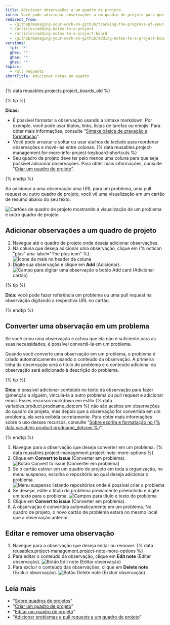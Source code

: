 ```yaml
---
title: Adicionar observações a um quadro de projeto
intro: Você pode adicionar observações a um quadro de projeto para que sirvam como lembretes de tarefas ou para adicionar informações relacionadas ao quadro de projeto.
redirect_from:
  - /github/managing-your-work-on-github/tracking-the-progress-of-your-work-with-project-boards/adding-notes-to-a-project-board
  - /articles/adding-notes-to-a-project
  - /articles/adding-notes-to-a-project-board
  - /github/managing-your-work-on-github/adding-notes-to-a-project-board
versions:
  fpt: '*'
  ghes: '*'
  ghae: '*'
  ghec: '*'
topics:
  - Pull requests
shortTitle: Adicionar notas ao quadro
---
```


{% data reusables.projects.project_boards_old %}

{% tip %}

**Dicas:**
- É possível formatar a observação usando a sintaxe markdown. Por exemplo, você pode usar títulos, links, listas de tarefas ou emojis. Para obter mais informações, consulte "[Sintaxe básica de gravação e formatação](/articles/basic-writing-and-formatting-syntax)".
- Você pode arrastar e soltar ou usar atalhos de teclado para reordenar observações e movê-las entre colunas. {% data reusables.project-management.for-more-info-project-keyboard-shortcuts %}
- Seu quadro de projeto deve ter pelo menos uma coluna para que seja possível adicionar observações. Para obter mais informações, consulte "[Criar um quadro de projeto](/articles/creating-a-project-board)".

{% endtip %}

Ao adicionar a uma observação uma URL para um problema, uma pull request ou outro quadro de projeto, você vê uma visualização em um cartão de resumo abaixo do seu texto.

![Cartões de quadro de projeto mostrando a visualização de um problema e outro quadro de projeto](/assets/images/help/projects/note-with-summary-card.png)

## Adicionar observações a um quadro de projeto

1. Navegue até o quadro de projeto onde deseja adicionar observações.
2. Na coluna que deseja adicionar uma observação, clique em {% octicon "plus" aria-label="The plus icon" %}. ![Ícone de mais no header da coluna](/assets/images/help/projects/add-note-button.png)
3. Digite sua observação e clique em **Add** (Adicionar). ![Campo para digitar uma observação e botão Add card (Adicionar cartão)](/assets/images/help/projects/create-and-add-note-button.png)

  {% tip %}

  **Dica:** você pode fazer referência um problema ou uma pull request na observação digitando a respectiva URL no cartão.

  {% endtip %}

## Converter uma observação em um problema

Se você criou uma observação e achou que ela não é suficiente para as suas necessidades, é possível convertê-la em um problema.

Quando você converte uma observação em um problema, o problema é criado automaticamente usando o conteúdo da observação. A primeira linha da observação será o título do problema e o conteúdo adicional da observação será adicionado à descrição do problema.

{% tip %}

**Dica:** é possível adicionar conteúdo no texto da observação para fazer @menção a alguém, vinculá-la a outro problema ou pull request e adicionar emoji. Esses recursos markdown em estilo {% data variables.product.prodname_dotcom %} não são aceitos em observações do quadro de projeto, mas depois que a observação for convertida em um problema, ela será exibida corretamente. Para obter mais informações sobre o uso desses recursos, consulte "[Sobre escrita e formatação no {% data variables.product.prodname_dotcom %}](/articles/about-writing-and-formatting-on-github)".

{% endtip %}

1. Navegue para a observação que deseja converter em um problema.
{% data reusables.project-management.project-note-more-options %}
3. Clique em **Convert to issue** (Converter em problema). ![Botão Convert to issue (Converter em problema)](/assets/images/help/projects/convert-to-issue.png)
4. Se o cartão estiver em um quadro de projeto em toda a organização, no menu suspenso, escolha o repositório ao qual deseja adicionar o problema. ![Menu suspenso listando repositórios onde é possível criar o problema](/assets/images/help/projects/convert-note-choose-repository.png)
5. Se desejar, edite o título do problema previamente preenchido e digite um texto para o problema. ![Campos para título e texto do problema](/assets/images/help/projects/convert-note-issue-title-body.png)
6. Clique em **Convert to issue** (Converter em problema).
7. A observação é convertida automaticamente em um problema. No quadro de projeto, o novo cartão de problema estará no mesmo local que a observação anterior.

## Editar e remover uma observação

1. Navegue para a observação que deseja editar ou remover.
{% data reusables.project-management.project-note-more-options %}
3. Para editar o conteúdo da observação, clique em **Edit note** (Editar observação). ![Botão Edit note (Editar observação)](/assets/images/help/projects/edit-note.png)
4. Para excluir o conteúdo das observações, clique em **Delete note** (Excluir observação). ![Botão Delete note (Excluir observação)](/assets/images/help/projects/delete-note.png)

## Leia mais

- "[Sobre quadros de projetos](/articles/about-project-boards)"
- "[Criar um quadro de projeto](/articles/creating-a-project-board)"
- "[Editar um quadro de projeto](/articles/editing-a-project-board)"
- "[Adicionar problemas e pull requests a um quadro de projeto](/articles/adding-issues-and-pull-requests-to-a-project-board)"

